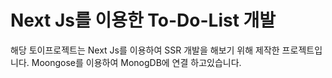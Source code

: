 # Next Js를 이용한 To-Do-List 개발

해당 토이프로젝트는 Next Js를 이용하여 SSR 개발을 해보기 위해 제작한 프로젝트입니다. Moongose를 이용하여 MonogDB에 연결 하고있습니다.
